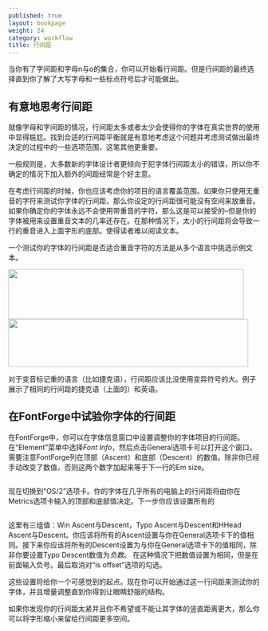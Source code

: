 ```yaml
---
published: true
layout: bookpage
weight: 24
category: workflow
title: 行间距
---
```


当你有了字间距和字母n与o的集合，你可以开始看行间距。但是行间距的最终选择直到你了解了大写字母和一些标点符号后才可能做出。

## 有意地思考行间距

就像字母和字间距的情况，行间距太多或者太少会使得你的字体在真实世界的使用中显得尴尬。找到合适的行间距平衡就是有意地考虑这个问题并考虑测试做出最终决定的过程中的一些选项范围，这笔其他更重要。

一般规则是，大多数新的字体设计者更倾向于犯字体行间距太小的错误，所以你不确定的情况下加入额外的间距经常是个好主意。

在考虑行间距的时候，你也应该考虑你的项目的语言覆盖范围。如果你只使用无重音的字符来测试你字体的行间距，那么你设定的行间距很可能没有空间来放重音。如果你确定你的字体永远不会使用带重音的字符，那么这是可以接受的&ndash;但是你的字体被用来设置重音文本的几率还存在。在那种情况下，太小的行间距将会导致一行的重音进入上面字形的底部。使得读者难以阅读文本。 

一个测试你的字体的行间距是否适合重音字符的方法是从多个语言中挑选示例文本。

<img src="images/Selection_043.png" alt="" height="100" width="472">

<img src="images/Selection_044_1.png" alt="" height="96" width="481">

对于变音标记重的语言（比如捷克语），行间距应该比没使用变异符号的大。例子展示了相同的行间距的捷克语（上面的）和英语。

## 在FontForge中试验你字体的行间距

在FontForge中，你可以在字体信息窗口中设置调整你的字体项目的行间距。在“Element”菜单中选择<em>Font Info</em>，然后点击General选项卡可以打开这个窗口。需要注意FontForge列在顶部（Ascent）和底部（Descent）的数值。除非你已经手动改变了数值，否则这两个数字加起来等于下一行的Em size。

<img src="images/fontinfo-generl.png" alt="">

现在切换到“OS/2”选项卡。你的字体在几乎所有的电脑上的行间距将由你在Metrics选项卡输入的顶部和底部值决定。下一步你应该设置所有的

<img src="images/ascents-descents.png" alt="">

这里有三组值：Win Ascent与Descent，Typo Ascent与Descent和HHead Ascent与Descent。你应该将所有的Ascent设置与你在General选项卡下的值相同。接下来你应该将所有的Descent设置为与你在General选项卡下的值相同，除非你要设置Typo Descent数值为<em>负数</em>。 在这种情况下把数值设置为相同，但是在前面输入负号。最后取消对“is offset”选项的勾选。

这些设置将给你一个可感觉到的起点。现在你可以开始通过这一行间距来测试你的字体，并且增量调整直到你得到让眼睛舒服的结构。

如果你发现你的行间距太紧并且你不希望或不能让其字体的竖直距离更大，那么你可以将字形缩小来留给行间距更多空间。